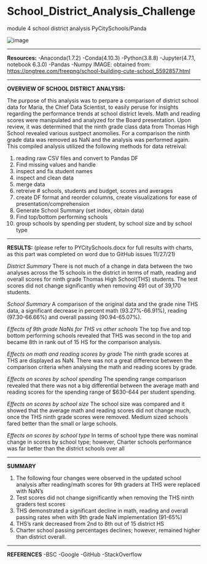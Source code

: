 # School_District_Analysis_Challenge
module 4 school district analysis
PyCitySchools/Panda



![image](https://user-images.githubusercontent.com/90135381/158724323-73b2ba34-8638-45a1-b421-3b6958ff3ef4.jpeg)

______________
**Resources:**
-Anaconda(1.7.2)
-Conda(4.10.3) 
-Python(3.8.8)
-Jupyter(4.7.1, notebook 6.3.0)
-Pandas
-Numpy
IMAGE: obtained from: https://pngtree.com/freepng/school-building-cute-school_5592857.html
______________________
**OVERVIEW OF SCHOOL DISTRICT ANALYSIS:**

  The purpose of this analysis was to perpare a comparison of district school data for Maria, the Chief Data Scientist, to easily peruse for insights regarding the performance trends at school district levels. Math and reading scores were manipulated and analyzed for the Board presentation. Upon review, it was determined that the ninth grade class data from Thomas High School revealed various sustpect anomolies. For a comparison the ninth grade data was removed as NaN and the analysis was performed again. This compiled analysis utilized the following methods for data retreival:
  1) reading raw CSV files and convert to Pandas DF
  2) Find missing values and handle
  3) inspect and fix student names
  4) inspect and clean data
  5) merge data
  6) retreive # schools, students and budget, scores and averages
  7) create DF format and reorder columns, create visualizations for ease of presentation/comprehension
  8) Generate School Summary (set index, obtain data)
  9) Find top/bottom performing schools
  10) group schools by spending per student, by school size and by school type
  
_____________  
**RESULTS:** (please refer to PYCitySchools.docx for full results with charts, as this part was completed on word due to GitHub issues 11/27/21)

_District Summary_
There is not much of a change in data between the two analyses across the 15 schools in the district in terms of math, reading and overall scores for ninth grade Thomas High School(THS) students. The test scores did not change significantly when removing 491 out of 39,170 students.

_School Summary_
A comparison of the original data and the grade nine THS data, a significant decrease in  percent math (93.27%-66.91%), reading (97.30-66.66%) and overall passing (90.94-65.07%). 

_Effects of 9th grade NaNs for THS vs other schools_
The top five and top bottom performing schools revealed that THS was second in the top and became 8th in rank out of 15 HS for the comparison analysis.

_Effects on math and reading scores by grade_
The ninth grade scores at THS are displayed as NaN. There was not a great difference between the comparison criteria when analysing the math and reading scores by grade.

_Effects on scores by school spending_
The spending range comparison revealed that there was not a big differential between the average math and reading scores for the spending range of $630-644 per student spending.

_Effects on scores by school size_
The school size was compared and it showed that the average math and reading scores did not change much, once the THS ninth grade scores were removed. Medium sized schools fared better than the small or large schools.

_Effects on scores by school type_
In terms of school type there was nominal change in scores by school type; however,  Charter schools performance was far better than the district schools over all


____________
**SUMMARY**
1. The following four changes were observed in the updated school analysis after reading/math scores for 9th graders at THS     were replaced with NaN’s
2. Test scores did not change significantly when removing the THS ninth graders test scores
3. THS demonstrated a significant decline in math, reading and overall passing rates when with 9th grade NaN implementation             (91-65%)
3. THS’s rank decreased from 2nd to 8th out of 15 district HS
4. Charter school passing percentages declines; however, remained higher than district overall.


_______________
**REFERENCES**
 -BSC
 -Google
 -GitHub
 -StackOverflow
